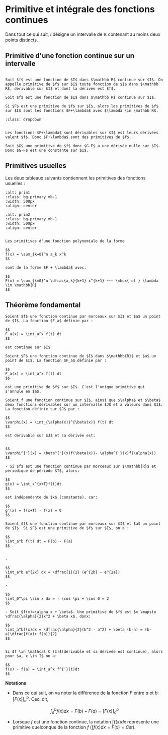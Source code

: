 # Primitive et intégrale des fonctions continues

Dans tout ce qui suit, $I$ désigne un intervalle de $\mathbb R$ contenant au moins deux points distincts.

## Primitive d'une fonction continue sur un intervalle

```{admonition} Définition

Soit $f$ est une fonction de $I$ dans $\mathbb R$ continue sur $I$. On appelle primitive de $f$ sur $I$ toute fonction de $I$ dans $\mathbb R$, dérivable sur $I$ et dont la dérivée est $f$.
```


```{admonition} Proposition
Soit $f$ est une fonction de $I$ dans $\mathbb R$ continue sur $I$.

Si $F$ est une primitive de $f$ sur $I$, alors les primitives de $f$ sur $I$ sont les fonctions $F+\lambda$ avec $\lambda \in \mathbb R$.
```

```{admonition} Démonstration
:class: dropdown


Les fonctions $F+\lambda$ sont dérivables sur $I$ est leurs dérivées valent $f$. Donc $F+\lambda$ sont des primitives de $f$.

Soit $G$ une primitive de $f$ donc $G-F$ a une dérivée nulle sur $I$. Donc $G-F$ est une constante sur $I$.
```
## Primitives usuelles

Les deux tableaux suivants contiennent les primitives des fonctions usuelles :

```{image} prim1.png
:alt: prim1
:class: bg-primary mb-1
:width: 500px
:align: center
```

```{image} prim2.png
:alt: prim2
:class: bg-primary mb-1
:width: 500px
:align: center
```

```{admonition} Exemple

Les primitives d'une fonction polynomiale de la forme

$$
f(x) = \sum_{k=0}^n a_k x^k
$$

sont de la forme $F + \lambda$ avec:

$$
F(x) = \sum_{k=0}^n \dfrac{a_k}{k+1} x^{k+1} ~~~ \mbox{ et } \lambda \in \mathbb{R}
$$
```

## Théorème fondamental

```{admonition} Proposition
Soient $f$ une fonction continue par morceaux sur $I$ et $a$ un point de $I$. La fonction $F_a$ définie par :

$$
F_a(x) = \int_a^x f(t) dt
$$

est continue sur $I$
```

```{admonition} Théorème
Soient $F$ une fonction continue de $I$ dans $\mathbb{R}$ et $a$ un point de $I$. La fonction $F_a$ définie par :

$$
F_a(x) = \int_a^x f(t) dt
$$

est une primitive de $f$ sur $I$. C'est l'unique primitive qui s'annule en $a$.
```


```{admonition} Corollaire
Soient f une fonction continue sur $I$, ainsi que $\alpha$ et $\beta$ deux fonctions dérivables sur un intervalle $J$ et a valeurs dans $I$. La fonction définie sur $J$ par :

$$
\varphi(x) = \int_{\alpha(x)}^{\beta(x)} f(t) dt
$$

est dérivable sur $J$ et sa dérivée est:


$$
\varphi^{'}(x) = \beta^{'}(x)f(\beta(x))- \alpha^{'}(x)f(\alpha(x))
$$

```

```{admonition} Exemple
- Si $f$ est une fonction continue par morceaux sur $\mathbb{R}$ et périodique de période $T$, alors:

$$
g(x) = \int_x^{x+T}f(t)dt
$$

est indépendante de $x$ (constante), car:

$$
g'(x) = f(x+T) - f(x) = 0
$$

```



```{admonition} Proposition
Soient $f$ une fonction continue par morceaux sur $I$ et $a$ un point de $I$. Si $F$ est une primitive de $f$ sur $I$, on a :

$$
\int_a^b f(t) dt = F(b) - F(a)
$$

```

```{admonition} Exemple

- 

$$
\int_a^b e^{2x} dx = \dfrac{1}{2} (e^{2b} - e^{2a})
$$

-

$$
\int_0^\pi \sin x dx = - \cos \pi + \cos 0 = 2
$$

- Soit $f(x)=\alpha x + \beta$. Une primitive de $f$ est $x \mapsto \dfrac{\alpha}{2}x^2 + \beta x$, donx:

$$
\int_a^bf(x)dx = \dfrac{\alpha}{2}(b^2 - a^2) + \beta (b-a) = (b-a)\dfrac{f(a)+ f(b)}{2}
$$

```

```{admonition} Corollaire

Si $f \in \mathcal C (I)$(dérivable et sa dérivée est continue), alors pour $a, x \in I$ on a:

$$
f(x) - f(a) = \int_a^x f^{'}(t)dt
$$

```

**Notations**: 

- Dans ce qui suit, on va noter la différence de la fonction $F$ entre $a$ et $b$: $[F(x)]_a^b$. Ceci dit,

$$
\int_a^b f(x)dx = F(b) - F(a) =[F(x)]_a^b
$$

- Lorsque $f$ est une fonction continue, la notation $\int f(x)dx$ représente une primitive quelconque de la fonction $f$ ($\int f(x)dx = F(x) = Cst$).





